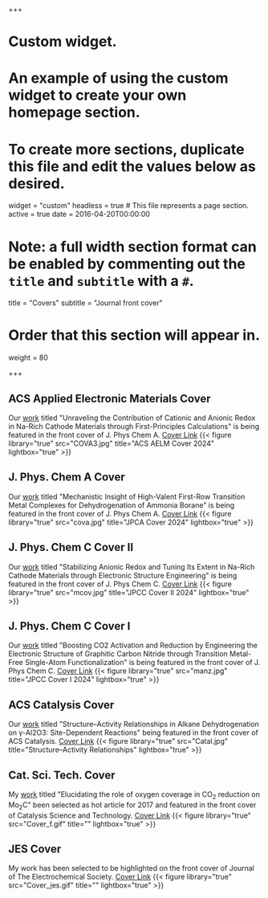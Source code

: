 +++
# Custom widget.
# An example of using the custom widget to create your own homepage section.
# To create more sections, duplicate this file and edit the values below as desired.
widget = "custom"
headless = true  # This file represents a page section.
active = true
date = 2016-04-20T00:00:00

# Note: a full width section format can be enabled by commenting out the `title` and `subtitle` with a `#`.
title = "Covers"
subtitle = "Journal front cover"

# Order that this section will appear in.
weight = 80

+++
## ACS Applied Electronic Materials Cover

Our [work](https://pubs.acs.org/doi/10.1021/acsaelm.4c01199) titled "Unraveling the Contribution of Cationic and Anionic Redox in Na-Rich Cathode Materials through First-Principles Calculations" is being featured in the front cover of J. Phys Chem A. [Cover Link](https://pubs.acs.org/toc/aaembp/6/10)
{{< figure library="true" src="COVA3.jpg" title="ACS AELM Cover 2024" lightbox="true" >}}
## J. Phys. Chem A Cover
Our [work](https://pubs.acs.org/doi/10.1021/acs.jpca.4c04069) titled "Mechanistic Insight of High-Valent First-Row Transition Metal Complexes for Dehydrogenation of Ammonia Borane" is being featured in the front cover of J. Phys Chem A. [Cover Link](https://pubs.acs.org/toc/jpcafh/128/37)
{{< figure library="true" src="cova.jpg" title="JPCA Cover 2024" lightbox="true" >}}


## J. Phys. Chem C Cover II 
Our [work](https://pubs.acs.org/doi/10.1021/acs.jpcc.4c00811) titled "Stabilizing Anionic Redox and Tuning Its Extent in Na-Rich Cathode Materials through Electronic Structure Engineering" is being featured in the front cover of J. Phys Chem C. [Cover Link](https://pubs.acs.org/toc/jpccck/128/22)
{{< figure library="true" src="mcov.jpg" title="JPCC Cover II 2024" lightbox="true" >}}

## J. Phys. Chem C Cover I 
Our [work](https://pubs.acs.org/doi/10.1021/acs.jpcc.3c00387) titled "Boosting CO2 Activation and Reduction by Engineering the Electronic Structure of Graphitic Carbon Nitride through Transition Metal-Free Single-Atom Functionalization" is being featured in the front cover of J. Phys Chem C. [Cover Link](https://pubs.acs.org/toc/jpccck/127/25)
{{< figure library="true" src="manz.jpg" title="JPCC Cover I 2024" lightbox="true" >}}


## ACS Catalysis Cover 
Our [work](https://pubs.acs.org/doi/10.1021/acscatal.8b03484) titled "Structure–Activity Relationships in Alkane Dehydrogenation on γ-Al2O3: Site-Dependent Reactions" being featured in the front cover of ACS Catalysis. [Cover Link](https://pubs.acs.org/toc/accacs/8/12)
{{< figure library="true" src="Catal.jpg" title="Structure–Activity Relationships" lightbox="true" >}}


## Cat. Sci. Tech. Cover 
My [work](http://pubs.rsc.org/-/content/articlehtml/2017/cy/c7cy01810j) titled "Elucidating the role of oxygen coverage in CO<sub>2</sub> reduction on Mo<sub>2</sub>C" been selected as hot article for 2017 and featured in the front cover of Catalysis Science and Technology. [Cover Link](http://pubs.rsc.org/en/content/articlelanding/2017/cy/c7cy01810j#!divAbstract)
{{< figure library="true" src="Cover_f.gif" title="" lightbox="true" >}}


## JES Cover 
My work has been selected to be highlighted on the front cover of Journal of The Electrochemical Society. [Cover Link](http://jes.ecsdl.org/content/164/1.cover-expansion)
 {{< figure library="true" src="Cover_jes.gif" title="" lightbox="true" >}}
